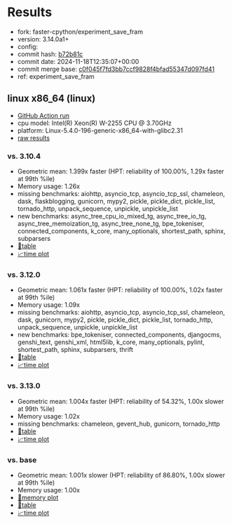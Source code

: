 # Results

- fork: faster-cpython/experiment_save_fram
- version: 3.14.0a1+
- config: 
- commit hash: [b72b81c](https://github.com/faster%2dcpython/cpython/commit/b72b81c)
- commit date: 2024-11-18T12:35:07+00:00
- commit merge base: [c0f045f7fd3bb7ccf9828f4bfad55347d097fd41](https://github.com/python/cpython/commit/c0f045f7fd3bb7ccf9828f4bfad55347d097fd41)
- ref: experiment_save_fram

## linux x86_64 (linux)

- [GitHub Action run](https://github.com/faster-cpython/benchmarking/actions/runs/11892587711)
- cpu model: Intel(R) Xeon(R) W-2255 CPU @ 3.70GHz
- platform: Linux-5.4.0-196-generic-x86_64-with-glibc2.31
- [raw results](bm-20241118-linux-x86_64-faster%252dcpython-experiment_save_fram-3.14.0a1%2B-b72b81c.json)

### vs. 3.10.4

- Geometric mean: 1.399x faster (HPT: reliability of 100.00%, 1.29x faster at 99th %ile)
- Memory usage: 1.26x
- missing benchmarks: aiohttp, asyncio_tcp, asyncio_tcp_ssl, chameleon, dask, flaskblogging, gunicorn, mypy2, pickle, pickle_dict, pickle_list, tornado_http, unpack_sequence, unpickle, unpickle_list
- new benchmarks: async_tree_cpu_io_mixed_tg, async_tree_io_tg, async_tree_memoization_tg, async_tree_none_tg, bpe_tokeniser, connected_components, k_core, many_optionals, shortest_path, sphinx, subparsers
- [📄table](bm-20241118-linux-x86_64-faster%252dcpython-experiment_save_fram-3.14.0a1%2B-b72b81c-vs-3.10.4.md)
- [📈time plot](bm-20241118-linux-x86_64-faster%252dcpython-experiment_save_fram-3.14.0a1%2B-b72b81c-vs-3.10.4.svg)

### vs. 3.12.0

- Geometric mean: 1.061x faster (HPT: reliability of 100.00%, 1.02x faster at 99th %ile)
- Memory usage: 1.09x
- missing benchmarks: aiohttp, asyncio_tcp, asyncio_tcp_ssl, chameleon, dask, gunicorn, mypy2, pickle, pickle_dict, pickle_list, tornado_http, unpack_sequence, unpickle, unpickle_list
- new benchmarks: bpe_tokeniser, connected_components, djangocms, genshi_text, genshi_xml, html5lib, k_core, many_optionals, pylint, shortest_path, sphinx, subparsers, thrift
- [📄table](bm-20241118-linux-x86_64-faster%252dcpython-experiment_save_fram-3.14.0a1%2B-b72b81c-vs-3.12.0.md)
- [📈time plot](bm-20241118-linux-x86_64-faster%252dcpython-experiment_save_fram-3.14.0a1%2B-b72b81c-vs-3.12.0.svg)

### vs. 3.13.0

- Geometric mean: 1.004x faster (HPT: reliability of 54.32%, 1.00x slower at 99th %ile)
- Memory usage: 1.02x
- missing benchmarks: chameleon, gevent_hub, gunicorn, tornado_http
- [📄table](bm-20241118-linux-x86_64-faster%252dcpython-experiment_save_fram-3.14.0a1%2B-b72b81c-vs-3.13.0.md)
- [📈time plot](bm-20241118-linux-x86_64-faster%252dcpython-experiment_save_fram-3.14.0a1%2B-b72b81c-vs-3.13.0.svg)

### vs. base

- Geometric mean: 1.001x slower (HPT: reliability of 86.80%, 1.00x slower at 99th %ile)
- Memory usage: 1.00x
- [🧠memory plot](bm-20241118-linux-x86_64-faster%252dcpython-experiment_save_fram-3.14.0a1%2B-b72b81c-vs-base-mem.svg)
- [📄table](bm-20241118-linux-x86_64-faster%252dcpython-experiment_save_fram-3.14.0a1%2B-b72b81c-vs-base.md)
- [📈time plot](bm-20241118-linux-x86_64-faster%252dcpython-experiment_save_fram-3.14.0a1%2B-b72b81c-vs-base.svg)

